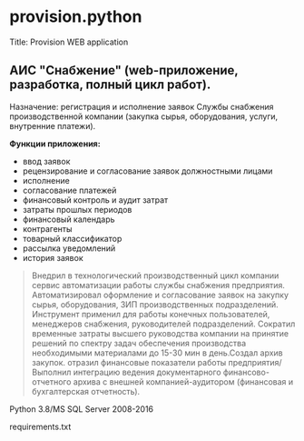 # provision.python
Title: Provision WEB application

## **АИС "Снабжение" (web-приложение, разработка, полный цикл работ).**

Назначение: регистрация и исполнение заявок Службы снабжения производственной компании (закупка сырья, оборудования, услуги, внутренние платежи).

**Функции приложения:**
- ввод заявок
- рецензирование и согласование заявок должностными лицами
- исполнение
- согласование платежей
- финансовый контроль и аудит затрат
- затраты прошлых периодов
- финансовый календарь
- контрагенты
- товарный классификатор
- рассылка уведомлений
- история заявок

>Внедрил в технологический производственный цикл компании сервис автоматизации работы службы снабжения предприятия. Автоматизировал оформление и согласование заявок на закупку сырья, оборудования, ЗИП производственных подразделений. Инструмент применил для работы конечных пользователей, менеджеров снабжения, руководителей подразделений. Сократил временные затраты высшего руководства компании на принятие решений по спектру задач обеспечения производства необходимыми материалами до 15-30 мин в день.Создал архив закупок. отразил финансовые показатели работы предприятия/Выполнил интеграцию ведения документарного финансово-отчетного архива с внешней компанией-аудитором (финансовая и бухгалтерская отчетность).
>

Python 3.8/MS SQL Server 2008-2016

requirements.txt
